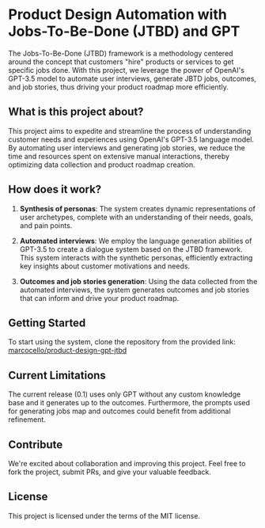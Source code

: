 # Product Design Automation with Jobs-To-Be-Done (JTBD) and GPT

The Jobs-To-Be-Done (JTBD) framework is a methodology centered around the concept that customers "hire" products or services to get specific jobs done. With this project, we leverage the power of OpenAI's GPT-3.5 model to automate user interviews, generate JBTD jobs, outcomes, and job stories, thus driving your product roadmap more efficiently.

## What is this project about?

This project aims to expedite and streamline the process of understanding customer needs and experiences using OpenAI's GPT-3.5 language model. By automating user interviews and generating job stories, we reduce the time and resources spent on extensive manual interactions, thereby optimizing data collection and product roadmap creation.

## How does it work?

1. **Synthesis of personas**: The system creates dynamic representations of user archetypes, complete with an understanding of their needs, goals, and pain points.
   
2. **Automated interviews**: We employ the language generation abilities of GPT-3.5 to create a dialogue system based on the JTBD framework. This system interacts with the synthetic personas, efficiently extracting key insights about customer motivations and needs.
   
3. **Outcomes and job stories generation**: Using the data collected from the automated interviews, the system generates outcomes and job stories that can inform and drive your product roadmap.

## Getting Started

To start using the system, clone the repository from the provided link: [marcocello/product-design-gpt-jtbd](https://github.com/marcocello/product-design-gpt-jtbd)

## Current Limitations

The current release (0.1) uses only GPT without any custom knowledge base and it generates up to the outcomes. Furthermore, the prompts used for generating jobs map and outcomes could benefit from additional refinement.

## Contribute

We're excited about collaboration and improving this project. Feel free to fork the project, submit PRs, and give your valuable feedback.

## License

This project is licensed under the terms of the MIT license.
